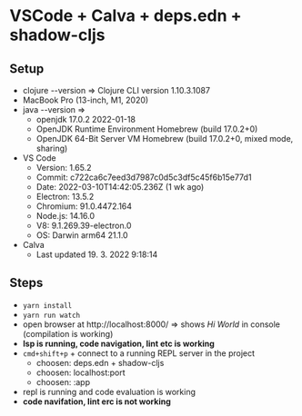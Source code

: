 # VSCode + Calva + deps.edn + shadow-cljs

## Setup

- clojure --version => Clojure CLI version 1.10.3.1087
- MacBook Pro (13-inch, M1, 2020)
- java --version => 
  - openjdk 17.0.2 2022-01-18
  - OpenJDK Runtime Environment Homebrew (build 17.0.2+0)
  - OpenJDK 64-Bit Server VM Homebrew (build 17.0.2+0, mixed mode, sharing)
- VS Code
  - Version: 1.65.2
  - Commit: c722ca6c7eed3d7987c0d5c3df5c45f6b15e77d1
  - Date: 2022-03-10T14:42:05.236Z (1 wk ago)
  - Electron: 13.5.2
  - Chromium: 91.0.4472.164
  - Node.js: 14.16.0
  - V8: 9.1.269.39-electron.0
  - OS: Darwin arm64 21.1.0
- Calva
  - Last updated 19. 3. 2022 9:18:14

## Steps

- `yarn install`
- `yarn run watch`
- open browser at http://localhost:8000/ => shows *Hi World* in console (compilation is working)
- **lsp is running, code navigation, lint etc is working**
- `cmd+shift+p` + connect to a running REPL server in the project
  - choosen: deps.edn + shadow-cljs
  - choosen: localhost:port
  - choosen: :app
- repl is running and code evaluation is working
- **code navifation, lint erc is not working**
